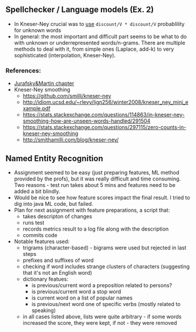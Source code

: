 ## Spellchecker / Language models (Ex. 2)

* In Kneser-Ney crucial was to [use](https://github.com/mrzasa/classic-nlp-course/blob/master/HW02-spellchecker/python/CustomLanguageModel.py#L98) `discount/V * discount/V` probablility for unknown words
* In general: the most important and difficult part seems to be what to do with unknown or underrepresented words/n-grams. There are multiple methods to deal with it, from simple ones (Laplace, add-k) to very sophisticated (interpolation, Kneser-Ney). 

### References:
* [Jurafsky&Martin chapter](https://web.stanford.edu/~jurafsky/slp3/3.pdf)
* Kneser-Ney smoothing
  * https://github.com/smilli/kneser-ney
  * http://idiom.ucsd.edu/~rlevy/lign256/winter2008/kneser_ney_mini_example.pdf
  * https://stats.stackexchange.com/questions/114863/in-kneser-ney-smoothing-how-are-unseen-words-handled/291504
  * https://stats.stackexchange.com/questions/297115/zero-counts-in-kneser-ney-smoothing
  * http://smithamilli.com/blog/kneser-ney/


## Named Entity Recognition

* Assignment seemed to be easy (just preparing features, ML method provided by the profs), but it was really difficult and time consuming. Two reasons - test run takes about 5 mins and features need to be added a bit blindly.
* Would be nice to see how feature scores impact the final result. I tried to dig into java ML code, but failed.
* Plan for next assignment with feature preparations, a script that:
  * takes descripton of changes
  * runs test
  * records metrics result to a log file along with the description
  * commits code
* Notable features used:
  * trigrams (character-based) - bigrams were used but rejected in last steps
  * prefixes and suffixes of word
  * checking if word includes strange clusters of characters (suggesting that it's not an English word)
  * dictionary featues:
    * is previous/current word a preposition related to persons?
    * is previous/current word a stop word
    * is current word on a list of popular names
    * is previous/next word one of specific verbs (mostly related to speaking)
  * in all cases listed above, lists were quite arbitrary - if some words increased the score, they were kept, if not - they were removed
